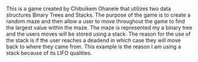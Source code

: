 This is a game created by Chibuikem Ohanele that utilizes two data structures Binary Trees and Stacks. The purpose of the game is to create a random maze and then allow a user to move throughout the game to find the largest value within the maze. The maze is represented my a binary tree and the users moves will be stored using a stack. The reason for the use of the stack is if the user reaches a deadend in which case they will move back to where they came from. This example is the reason I am using a stack because of its LIFO qualities. 